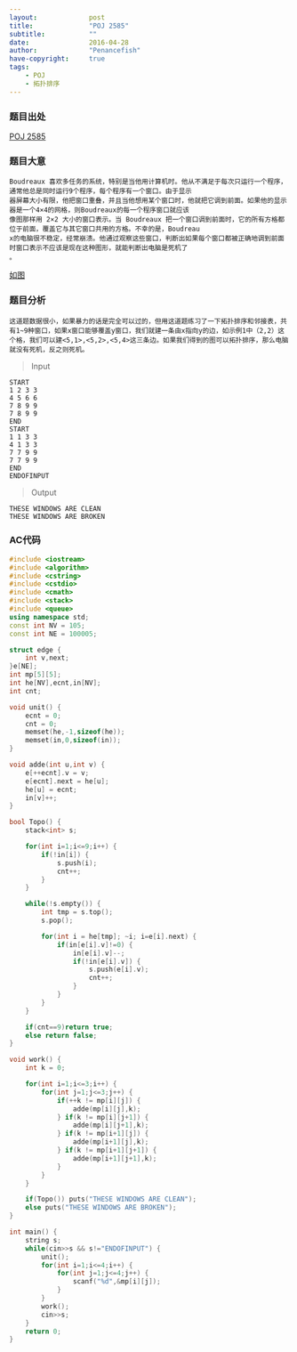 ```yaml
---
layout:             post
title:              "POJ 2585"
subtitle:           ""
date:               2016-04-28
author:             "Penancefish"
have-copyright:     true
tags:
	- POJ
	- 拓扑排序
---
```


### 题目出处

[POJ 2585](http://poj.org/problem?id=2585)

### 题目大意
	Boudreaux 喜欢多任务的系统，特别是当他用计算机时。他从不满足于每次只运行一个程序，通常他总是同时运行9个程序，每个程序有一个窗口。由于显示
	器屏幕大小有限，他把窗口重叠，并且当他想用某个窗口时，他就把它调到前面。如果他的显示器是一个4×4的网格，则Boudreaux的每一个程序窗口就应该
	像图那样用 2×2 大小的窗口表示。当 Boudreaux 把一个窗口调到前面时，它的所有方格都位于前面，覆盖它与其它窗口共用的方格。不幸的是，Boudreau
	x的电脑很不稳定，经常崩溃。他通过观察这些窗口，判断出如果每个窗口都被正确地调到前面时窗口表示不应该是现在这种图形，就能判断出电脑是死机了
	。

[如图](\img\poj2585-1.jpg)

### 题目分析
	这道题数据很小，如果暴力的话是完全可以过的，但用这道题练习了一下拓扑排序和邻接表，共有1~9种窗口，如果x窗口能够覆盖y窗口，我们就建一条由x指向y的边，如示例1中（2,2）这个格，我们可以建<5,1>,<5,2>,<5,4>这三条边。如果我们得到的图可以拓扑排序，那么电脑就没有死机，反之则死机。

>Input
```
START
1 2 3 3
4 5 6 6
7 8 9 9
7 8 9 9
END
START
1 1 3 3
4 1 3 3
7 7 9 9
7 7 9 9
END
ENDOFINPUT
```

>Output
```
THESE WINDOWS ARE CLEAN
THESE WINDOWS ARE BROKEN
```

### AC代码
```cpp
#include <iostream>
#include <algorithm>
#include <cstring>
#include <cstdio>
#include <cmath>
#include <stack>
#include <queue>
using namespace std;
const int NV = 105;
const int NE = 100005;

struct edge {
	int v,next;
}e[NE];
int mp[5][5];
int he[NV],ecnt,in[NV];
int cnt;

void unit() {
	ecnt = 0;
	cnt = 0;
	memset(he,-1,sizeof(he));
	memset(in,0,sizeof(in));
}

void adde(int u,int v) {
	e[++ecnt].v = v;
	e[ecnt].next = he[u];
	he[u] = ecnt;
	in[v]++;
}

bool Topo() {
	stack<int> s;

	for(int i=1;i<=9;i++) {
		if(!in[i]) {
			s.push(i);
			cnt++;
		}
	}

	while(!s.empty()) {
		int tmp = s.top();
		s.pop();

		for(int i = he[tmp]; ~i; i=e[i].next) {
			if(in[e[i].v]!=0) {
				in[e[i].v]--;
				if(!in[e[i].v]) {
					s.push(e[i].v);
					cnt++;
				}
			}
		}
	}

	if(cnt==9)return true;
	else return false;
}

void work() {
	int k = 0;

	for(int i=1;i<=3;i++) {
		for(int j=1;j<=3;j++) {
			if(++k != mp[i][j]) {
				adde(mp[i][j],k);
			} if(k != mp[i][j+1]) {
				adde(mp[i][j+1],k);
			} if(k != mp[i+1][j]) {
				adde(mp[i+1][j],k);
			} if(k != mp[i+1][j+1]) {
				adde(mp[i+1][j+1],k);
			}
		}
	}

	if(Topo()) puts("THESE WINDOWS ARE CLEAN");
	else puts("THESE WINDOWS ARE BROKEN");
}

int main() {
	string s;
	while(cin>>s && s!="ENDOFINPUT") {
		unit();
		for(int i=1;i<=4;i++) {
			for(int j=1;j<=4;j++) {
				scanf("%d",&mp[i][j]);
			}
		}
		work();
		cin>>s;
	}
	return 0;
}
```

	
